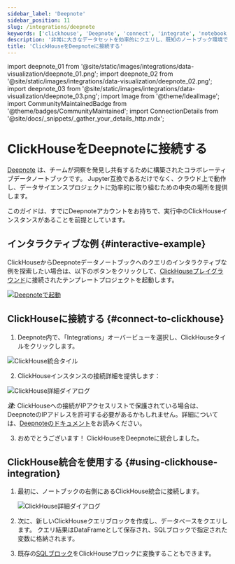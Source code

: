 ```yaml
---
sidebar_label: 'Deepnote'
sidebar_position: 11
slug: /integrations/deepnote
keywords: ['clickhouse', 'Deepnote', 'connect', 'integrate', 'notebook']
description: '非常に大きなデータセットを効率的にクエリし、既知のノートブック環境で分析およびモデリングします。'
title: 'ClickHouseをDeepnoteに接続する'
---
```


import deepnote_01 from '@site/static/images/integrations/data-visualization/deepnote_01.png';
import deepnote_02 from '@site/static/images/integrations/data-visualization/deepnote_02.png';
import deepnote_03 from '@site/static/images/integrations/data-visualization/deepnote_03.png';
import Image from '@theme/IdealImage';
import CommunityMaintainedBadge from '@theme/badges/CommunityMaintained';
import ConnectionDetails from '@site/docs/_snippets/_gather_your_details_http.mdx';


# ClickHouseをDeepnoteに接続する

<CommunityMaintainedBadge/>

<a href="https://www.deepnote.com/" target="_blank">Deepnote</a> は、チームが洞察を発見し共有するために構築されたコラボレーティブデータノートブックです。 Jupyter互換であるだけでなく、クラウド上で動作し、データサイエンスプロジェクトに効率的に取り組むための中央の場所を提供します。

このガイドは、すでにDeepnoteアカウントをお持ちで、実行中のClickHouseインスタンスがあることを前提としています。

## インタラクティブな例 {#interactive-example}
ClickHouseからDeepnoteデータノートブックへのクエリのインタラクティブな例を探索したい場合は、以下のボタンをクリックして、[ClickHouseプレイグラウンド](../../getting-started/playground.md)に接続されたテンプレートプロジェクトを起動します。

[<Image size="logo" img="https://deepnote.com/buttons/launch-in-deepnote.svg" alt="Deepnoteで起動" />](https://deepnote.com/launch?template=ClickHouse%20and%20Deepnote)

## ClickHouseに接続する {#connect-to-clickhouse}

1. Deepnote内で、「Integrations」オーバービューを選択し、ClickHouseタイルをクリックします。

<Image size="lg" img={deepnote_01} alt="ClickHouse統合タイル" border />

2. ClickHouseインスタンスの接続詳細を提供します：
<ConnectionDetails />

   <Image size="md" img={deepnote_02} alt="ClickHouse詳細ダイアログ" border />

   **_注:_** ClickHouseへの接続がIPアクセスリストで保護されている場合は、DeepnoteのIPアドレスを許可する必要があるかもしれません。詳細については、[Deepnoteのドキュメント](https://docs.deepnote.com/integrations/authorize-connections-from-deepnote-ip-addresses)をお読みください。

3. おめでとうございます！ ClickHouseをDeepnoteに統合しました。

## ClickHouse統合を使用する {#using-clickhouse-integration}

1. 最初に、ノートブックの右側にあるClickHouse統合に接続します。

   <Image size="lg" img={deepnote_03} alt="ClickHouse詳細ダイアログ" border />

2. 次に、新しいClickHouseクエリブロックを作成し、データベースをクエリします。 クエリ結果はDataFrameとして保存され、SQLブロックで指定された変数に格納されます。
3. 既存の[SQLブロック](https://docs.deepnote.com/features/sql-cells)をClickHouseブロックに変換することもできます。
